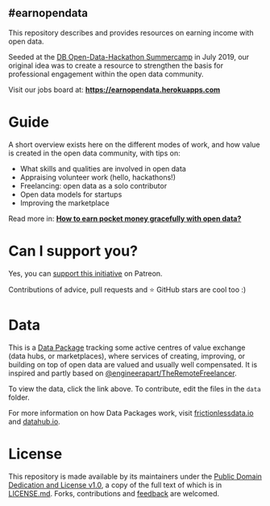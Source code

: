 #earnopendata
---

This repository describes and provides resources on earning income with open data.

Seeded at the [DB Open-Data-Hackathon Summercamp](https://dbmindbox.com/en/db-opendata-hackathons/hackathons/db-open-data-hackathon-community-summercamp-juli-2019/) in July 2019, our original idea was to create a resource to strengthen the basis for professional engagement within the open data community.

Visit our jobs board at: **https://earnopendata.herokuapps.com**

# Guide

A short overview exists here on the different modes of work, and how value is created in the open data community, with tips on:

- What skills and qualities are involved in open data
- Appraising volunteer work (hello, hackathons!)
- Freelancing: open data as a solo contributor
- Open data models for startups
- Improving the marketplace

Read more in: **[How to earn pocket money gracefully with open data?](GUIDE.md)**

# Can I support you?

Yes, you can [support this initiative](https://www.patreon.com/sodacamper) on Patreon.

Contributions of advice, pull requests and :star: GitHub stars are cool too :)

# Data

This is a [Data Package](https://frictionlessdata.io/data-packages/) tracking some active centres of value exchange (data hubs, or marketplaces), where services of creating, improving, or building on top of open data are valued and usually well compensated. It is inspired and partly based on [@engineerapart/TheRemoteFreelancer](https://github.com/engineerapart/TheRemoteFreelancer).

To view the data, click the link above. To contribute, edit the files in the `data` folder.

For more information on how Data Packages work, visit [frictionlessdata.io](https://frictionlessdata.io/guides/data-package/) and [datahub.io](https://datahub.io/docs/data-packages/publish-faq).

# License

This repository is made available by its maintainers under the [Public Domain Dedication and License v1.0](http://www.opendatacommons.org/licenses/pddl/1.0/), a copy of the full text of which is in [LICENSE.md](LICENSE.md). Forks, contributions and [feedback](issues/) are welcomed.
